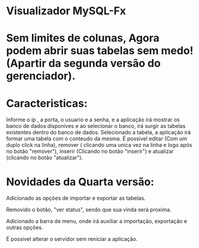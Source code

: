 # Visualizador MySQL-Fx
# Sem limites de colunas, Agora podem abrir suas tabelas sem medo! (Apartir da segunda versão do gerenciador).

# Caracteristicas:
Informe o ip , a porta, o usuario e a senha, e a aplicação irá mostrar os banco de dados disponives e ao selecionar o banco, irá surgir as tabelas existentes dentro do banco de dados. Selecionado a tabela, a aplicação irá formar uma tabela com o conteudo da mesma.
É possivel editar (Com um duplo click na linha), remover ( clicando uma unica vez na linha e logo após no botão "remover"), inserir (Clicando no botão "inserir") e atualizar (clicando no botão "atualizar").
# Novidades da Quarta versão:

Adicionado as opções de importar e exportar as tabelas.

Removido o botão, "ver status", sendo que sua vinda será proxima.

Adicionado a barra de menu, onde irá auxiliar a importação, exportação e outras opções.

É possivel alterar o servidor sem reniciar a aplicação.
